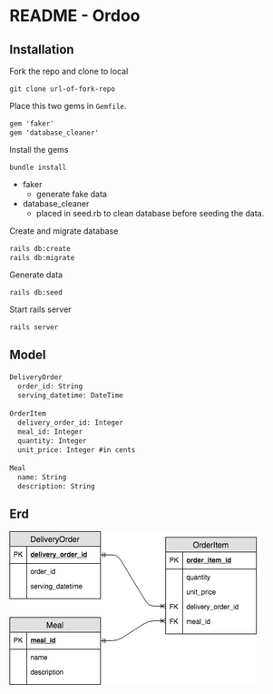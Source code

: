 # README - Ordoo

## Installation

Fork the repo and clone to local
```
git clone url-of-fork-repo
```

Place this two gems in `Gemfile`.
```
gem 'faker'
gem 'database_cleaner'
```
Install the gems
```
bundle install
```
* faker
  - generate fake data
* database_cleaner
  - placed in seed.rb to clean database before seeding the data.


Create and migrate database
```
rails db:create
rails db:migrate
```

Generate data
```
rails db:seed
```

Start rails server
```
rails server
```


## Model
```
DeliveryOrder
  order_id: String
  serving_datetime: DateTime

OrderItem
  delivery_order_id: Integer
  meal_id: Integer
  quantity: Integer
  unit_price: Integer #in cents

Meal
  name: String
  description: String
```

## Erd
<img src="./app/assets/images/assignment.jpg">
